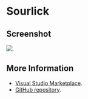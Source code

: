 # Sourlick



## Screenshot
![](https://raw.githubusercontent.com/gerane/VSCodeThemes/master/gerane.Theme-Sourlick/screenshot.png).


## More Information
* [Visual Studio Marketplace](https://marketplace.visualstudio.com/items/gerane.Theme-Sourlick).
* [GitHub repository](https://github.com/gerane/VSCodeThemes).
